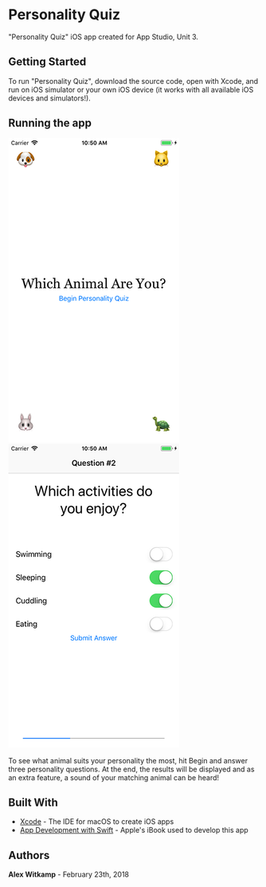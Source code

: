 # Personality Quiz

"Personality Quiz" iOS app created for App Studio, Unit 3.

## Getting Started

To run "Personality Quiz", download the source code, open with Xcode, and run on iOS simulator or your own iOS device (it works with all available iOS devices and simulators!).

## Running the app

![Alt text](/doc/screenshot3.png "Start of game, running on iPhone 8")
![Alt text](/doc/screenshot2.png "Answering a question, running on iPhone 8")

To see what animal suits your personality the most, hit Begin and answer three personality questions. At the end, the results will be displayed and as an extra feature, a sound of your matching animal can be heard!


## Built With

* [Xcode](https://developer.apple.com/xcode/) - The IDE for macOS to create iOS apps
* [App Development with Swift](https://itunes.apple.com/nl/book/app-development-with-swift/id1219117996?l=en&mt=11) - Apple's iBook used to develop this app


## Authors

**Alex Witkamp** - February 23th, 2018
